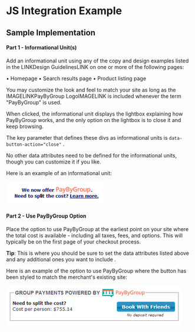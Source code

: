 # JS Integration Example
## Sample Implementation

#### Part 1 - Informational Unit(s)

Add an informational unit using any of the copy and design examples listed in the LINKDesign GuidelinesLINK on one or more of the following pages:

•   Homepage
•   Search results page
•   Product listing page

You may customize the look and feel to match your site as long as the IMAGELINKPayByGroup LogoIMAGELINK is included whenever the term "PayByGroup" is used.

When clicked, the informational unit displays the lightbox explaining how PayByGroup works, and the only option on the lightbox is to close it and keep browsing.

<div class="alert tip">
  <p>The key parameter that defines these divs as informational units is <code>data-button-action="close"</code> .</p>
</div>

No other data attributes need to be defined for the informational units, though you can customize it if you like.

Here is an example of an informational unit:


![Info Unit](/images/info_unit.png)


#### Part 2 - Use PayByGroup Option

Place the option to use PayByGroup at the earliest point on your site where the total cost is available - including all taxes, fees, and options. This will typically be on the first page of your checkout process.

<div class="alert tip">
  <p><strong>Tip</strong>: This is where you should be sure to set the data attributes listed above and any additional ones you want to include</code> .</p>
</div>

Here is an example of the option to use PayByGroup where the button has been styled to match the merchant's existing site:

![Use PayByGroup](/images/use_paybygroup.png)


